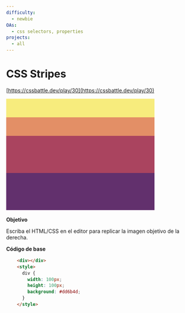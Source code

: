 ```yaml
---
difficulty:
  - newbie
OAs:
  - css selectors, properties
projects:
  - all
---
```


# CSS Stripes

[https://cssbattle.dev/play/30](https://cssbattle.dev/play/30)

![](css_stripes.png)

__Objetivo__

Escriba el HTML/CSS en el editor para replicar la imagen objetivo de la derecha.

__Código de base__

```html
    <div></div>
    <style>
      div {
        width: 100px;
        height: 100px;
        background: #dd6b4d;
      }
    </style>
```
